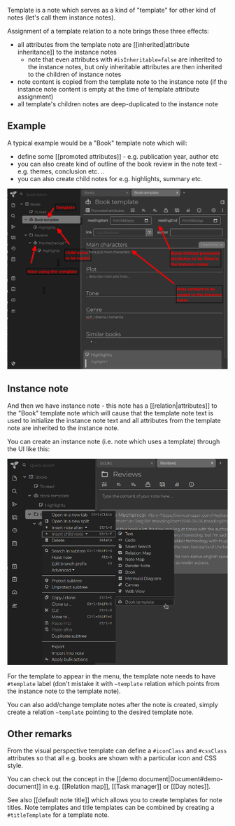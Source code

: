 Template is a note which serves as a kind of "template" for other kind of notes (let's call them instance notes). 

Assignment of a template relation to a note brings these three effects:

* all attributes from the template note are [[inherited|attribute inheritance]] to the instance notes
  * note that even attributes with `#isInheritable=false` are inherited to the instance notes, but only inheritable attributes are then inherited to the children of instance notes
* note content is copied from the template note to the instance note (if the instance note content is empty at the time of template attribute assignment)
* all template's children notes are deep-duplicated to the instance note

## Example
A typical example would be a "Book" template note which will:

* define some [[promoted attributes]] - e.g. publication year, author etc
* you can also create kind of outline of the book review in the note text - e.g. themes, conclusion etc. ..
* you can also create child notes for e.g. highlights, summary etc.

![](images/template.png)

## Instance note

And then we have instance note - this note has a [[relation|attributes]] to the "Book" template note which will cause that the template note text is used to initialize the instance note text and all attributes from the template note are inherited to the instance note.

You can create an instance note (i.e. note which uses a template) through the UI like this:

![](images/template-create-instance-note.png)

For the template to appear in the menu, the template note needs to have `#template` label (don't mistake it with `~template` relation which points from the instance note to the template note).

You can also add/change template notes after the note is created, simply create a relation `~template` pointing to the desired template note.

## Other remarks

From the visual perspective template can define a `#iconClass` and `#cssClass` attributes so that all e.g. books are shown with a particular icon and CSS style.

You can check out the concept in the [[demo document|Document#demo-document]] in e.g. [[Relation map]], [[Task manager]] or [[Day notes]]. 

See also [[default note title]] which allows you to create templates for note titles. Note templates and title templates can be combined by creating a `#titleTemplate` for a template note.
